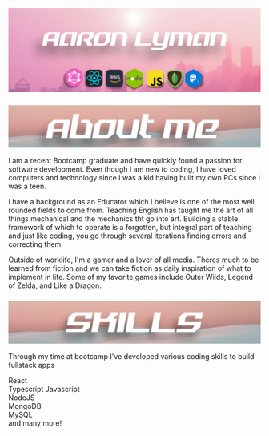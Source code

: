 ![Aaron Lyman: GraphQL, Rect, AWS, NodeJS, JS, MongoDB, and SQL](/assets/title.png)

###

![About Me](/assets/about.jpeg)

<p> I am a recent Bootcamp graduate and have quickly found a passion for software development. Even though I am new to coding, I have loved computers and technology since I was a kid having built my own PCs since i was a teen.</p>
<p> I have a background as an Educator which I believe is one of the most well rounded fields to come from. Teaching English has taught me the art of all things mechanical and the mechanics tht go into art. Building a stable framework of which to operate is a forgotten, but integral part of teaching and just like coding, you go through several iterations finding errors and correcting them.</p>
<p>Outside of worklife, I'm a gamer and a lover of all media. Theres much to be learned from fiction and we can take fiction as daily inspiration of what to implement in life. Some of my favorite games include Outer Wilds, Legend of Zelda, and Like a Dragon.</p>

###

![skills](/assets/skills.jpeg)

<p>Through my time at bootcamp I've developed various coding skills to build fullstack apps</p>

React  
Typescript
Javascript  
NodeJS  
MongoDB  
MySQL  
and many more!
